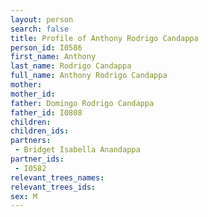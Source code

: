 ```yaml
---
layout: person
search: false
title: Profile of Anthony Rodrigo Candappa
person_id: I0586
first_name: Anthony
last_name: Rodrigo Candappa
full_name: Anthony Rodrigo Candappa
mother: 
mother_id: 
father: Domingo Rodrigo Candappa
father_id: I0808
children:
children_ids:
partners:
 - Bridget Isabella Anandappa
partner_ids:
 - I0582
relevant_trees_names:
relevant_trees_ids:
sex: M
---
```


